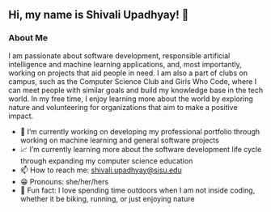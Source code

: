 ## Hi, my name is Shivali Upadhyay! 👋

### **About Me**

I am passionate about software development, responsible artificial intelligence and machine learning applications, and, most importantly, working on projects that aid people in need. I am also a part of clubs on campus, such as the Computer Science Club and Girls Who Code, where I can meet people with similar goals and build my knowledge base in the tech world. In my free time, I enjoy learning more about the world by exploring nature and volunteering for organizations that aim to make a positive impact. 

- 🔭 I’m currently working on developing my professional portfolio through working on machine learning and general software projects
- 📈 I’m currently learning more about the software development life cycle through expanding my computer science education
- 📫 How to reach me: shivali.upadhyay@sjsu.edu
- 😁 Pronouns: she/her/hers
- 🌸 Fun fact: I love spending time outdoors when I am not inside coding, whether it be biking, running, or just enjoying nature

<!--
**papillon747/papillon747** is a ✨ _special_ ✨ repository because its `README.md` (this file) appears on your GitHub profile.

Here are some ideas to get you started:

- 🔭 I’m currently working on ...
- 🌱 I’m currently learning ...
- 👯 I’m looking to collaborate on ...
- 🤔 I’m looking for help with ...
- 💬 Ask me about ...
- 📫 How to reach me: ...
- 😄 Pronouns: ...
- ⚡ Fun fact: ...
-->
